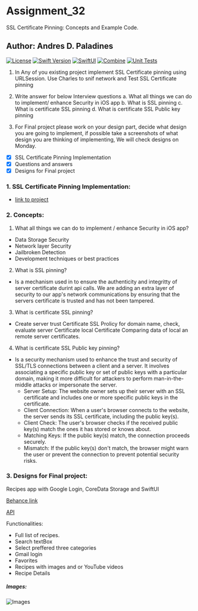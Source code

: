 # Assignment_32
SSL Certificate Pinning: Concepts and Example Code.

## Author: Andres D. Paladines

[![License][license-image]][license-url] [![Swift Version][swift-image]][swift-url]  [![SwiftUI][swiftUI-image]][swiftUI-url] [![Combine][cleancode-image]][cleancode-url]  [![Unit Tests][unittest-image]][unittest-url] 

[swift-image]:https://img.shields.io/badge/Swift-5.8.1-orange?style=for-the-badge
[swift-url]: https://swift.org/

[license-image]: https://img.shields.io/badge/License-MIT-blue?style=for-the-badge
[license-url]: LICENSE

[SwiftUI-image]: https://img.shields.io/badge/SwiftUI-3.0-orange?style=for-the-badge&logo=swift&logoColor=white
[SwiftUI-url]: https://developer.apple.com/xcode/swiftui/

[cleancode-image]: https://img.shields.io/badge/Clean_Code-orange?style=for-the-badge
[cleancode-url]: Clean_Code

[unittest-image]: https://img.shields.io/badge/Unit_Tests-green?style=for-the-badge
[unittest-url]: Unit_Tests

1. In Any of you existing  project implement SSL Certificate pinning using URLSession. Use Charles to snif network  and Test SSL Certificate pinning

2. Write answer for below Interview questions 
  a. What all things we can do to implement/ enhance Security in iOS app
  b. What is SSL pinning
  c. What is certificate SSL pinning
  d. What is certificate SSL Public key pinning

3. For Final project please work on your design part, decide what design you are going to implement, if possible take a screenshots of what design you are thinking of implementing, We will check designs on Monday.

- [x] SSL Certificate Pinning Implementation
- [x] Questions and answers
- [x] Designs for Final project

### 1. SSL Certificate Pinning Implementation:
  - [link to project](https://github.com/apaladines-techconsulting/Assignment_32/tree/main/mvvm-coordinator-repository%2BSOLID)
### 2. Concepts:
1. What all things we can do to implement / enhance Security in iOS app?
  - Data Storage Security
  - Network layer Security
  - Jailbroken Detection
  - Development techniques or best practices

2. What is SSL pinning?
  - Is a mechanism used in to ensure the authenticity and integritty of server certificate durint api calls. We are adding an extra layer of security to our app's network communications by ensuring that the servers certificate is trusted and has not been tampered.

3. What is certificate SSL pinning?
  - Create server trust Certificate SSL Prolicy for domain name, check, evaluate server Certificate local Certificate Comparing data of local an remote server certificates.

4. What is certificate SSL Public key pinning?
  - Is a security mechanism used to enhance the trust and security of SSL/TLS connections between a client and a server. It involves associating a specific public key or set of public keys with a particular domain, making it more difficult for attackers to perform man-in-the-middle attacks or impersonate the server.
    - Server Setup: The website owner sets up their server with an SSL certificate and includes one or more specific public keys in the certificate.
    - Client Connection: When a user's browser connects to the website, the server sends its SSL certificate, including the public key(s).
    - Client Check: The user's browser checks if the received public key(s) match the ones it has stored or knows about.
    - Matching Keys: If the public key(s) match, the connection proceeds securely.
    - Mismatch: If the public key(s) don't match, the browser might warn the user or prevent the connection to prevent potential security risks.


### 3. Designs for Final project:
Recipes app with Google Login, CoreData Storage and SwiftUI 

[Behance link](https://www.behance.net/gallery/176410731/recipe-app-ui?tracking_source=search_projects|recipe+app+design)

[API](https://www.themealdb.com/api.php)

Functionalities:

- Full list of recipes.
- Search textBox
- Select preffered three categories
- Gmail login
- Favorites
- Recipes with images and or YouTube videos
- Recipe Details

##### Images:
![Images](https://user-images.githubusercontent.com/138136886/260061023-55ab79ec-0e25-472c-8816-0783660c2963.png)
